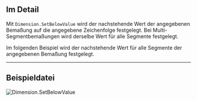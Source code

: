 ## Im Detail
Mit `Dimension.SetBelowValue` wird der nachstehende Wert der angegebenen Bemaßung auf die angegebene Zeichenfolge festgelegt. Bei Multi-Segmentbemaßungen wird derselbe Wert für alle Segmente festgelegt.

Im folgenden Beispiel wird der nachstehende Wert für alle Segmente der angegebenen Bemaßung festgelegt.
___
## Beispieldatei

![Dimension.SetBelowValue](./Revit.Elements.Dimension.SetBelowValue_img.jpg)
